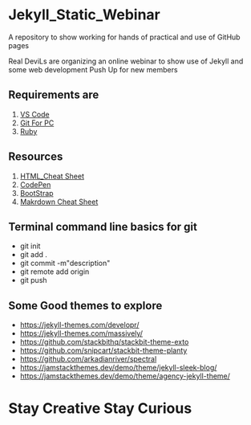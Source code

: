 # Jekyll_Static_Webinar
A  repository to show working for hands of practical and use of GitHub pages

Real DeviLs are organizing an online webinar to show use of Jekyll and some web development Push Up for new members

## Requirements are 

1.  [VS Code](https://code.visualstudio.com/download)
2.  [Git For PC](https://git-scm.com/downloads)
3.  [Ruby](https://rubyinstaller.org/downloads/)



## Resources 
1. [HTML_Cheat Sheet](https://www.w3schools.com/tags/)
2. [CodePen](https://codepen.io/trending)
3. [BootStrap](https://getbootstrap.com/)
4. [Makrdown Cheat Sheet ](https://www.markdownguide.org/cheat-sheet/)



## Terminal command line basics for git 
- git init
- git add .
- git commit -m"description"
- git remote add origin <link>
- git push
## Some Good themes to explore
- https://jekyll-themes.com/developr/
- https://jekyll-themes.com/massively/
- https://github.com/stackbithq/stackbit-theme-exto
- https://github.com/snipcart/stackbit-theme-planty
- https://github.com/arkadianriver/spectral
- https://jamstackthemes.dev/demo/theme/jekyll-sleek-blog/
- https://jamstackthemes.dev/demo/theme/agency-jekyll-theme/
# Stay Creative Stay Curious 
